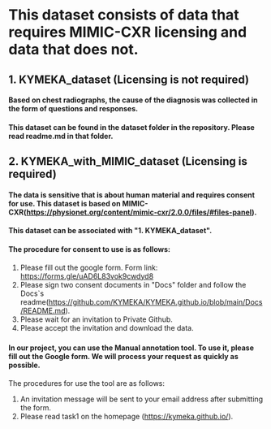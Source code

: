 # This dataset consists of data that requires MIMIC-CXR licensing and data that does not.

## 1. KYMEKA_dataset (Licensing is not required)
#### Based on chest radiographs, the cause of the diagnosis was collected in the form of questions and responses.
#### This dataset can be found in the dataset folder in the repository. Please read readme.md in that folder.

###  
## 2. KYMEKA_with_MIMIC_dataset (Licensing is required)
#### The data is sensitive that is about human material and requires consent for use. This dataset is based on MIMIC-CXR(https://physionet.org/content/mimic-cxr/2.0.0/files/#files-panel).
#### This dataset can be associated with "1. KYMEKA_dataset".
#### The procedure for consent to use is as follows:
1. Please fill out the google form. Form link: https://forms.gle/uAD6L83vok9cwdyd8
2. Please sign two consent documents in "Docs" folder and follow the Docs`s readme(https://github.com/KYMEKA/KYMEKA.github.io/blob/main/Docs/README.md).
3. Please wait for an invitation to Private Github.
4. Please accept the invitation and download the data.

### 
#### In our project, you can use the Manual annotation tool. To use it, please fill out the Google form. We will process your request as quickly as possible.
The procedures for use the tool are as follows:
1. An invitation message will be sent to your email address after submitting the form.
2. Please read task1 on the homepage (https://kymeka.github.io/).
